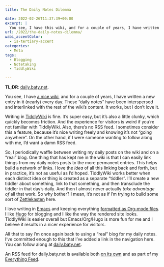 ```yaml
---
title: The Daily Notes Dilemma

date: 2022-02-26T11:37:39+00:00
excerpt: |
  You see, I have this wiki, and for a couple of years, I have written a new entry in it (nearly) every day. These "daily notes" have been interspersed and interlinked with the rest of the wiki's content. It works, but I don't love it.
url: /2022/the-daily-notes-dilemma/
wabi_accentColor:
  - is-tertiary-accent
categories:
  - Meta
tags:
  - Blogging
  - Notetaking
  - TiddlyWiki

---
```

**TL;DR**: [daily.baty.net][1].

You see, I have [a nice wiki][2], and for a couple of years, I have written a new entry in it (nearly) every day. These &#8220;daily notes&#8221; have been interspersed and interlinked with the rest of the wiki&#8217;s content. It works, but I don&#8217;t love it.

Writing in [TiddlyWiki][3] is fine. It&#8217;s super easy, but it&#8217;s also a little clunky, which quickly becomes friction. And the experience for visitors is weird if you&#8217;re not familiar with TiddlyWiki. Also, there&#8217;s no RSS feed. I sometimes consider this a feature, because it&#8217;s nice writing freely and knowing it&#8217;s not &#8220;going anywhere&#8221;. On the other hand, if I were someone wanting to follow along with me, I&#8217;d want a damn RSS feed.

So, I periodically waffle between writing my daily posts on the wiki and on a &#8220;real&#8221; blog. One thing that has kept me in the wiki is that I can easily link things from my daily notes posts to the more permanent entries. This helps build a network of links. I love the _idea_ of all this linking back and forth, but in practice, it&#8217;s not as useful as I&#8217;d hoped. TiddlyWiki works better when each distinct idea or thing is created as a separate &#8220;tiddler&#8221;. I&#8217;ll create a new tiddler about something, link to that something, and then transclude the tiddler in that day&#8217;s daily. And then I almost never actually _take advantage of_ all that work. So why bother? I mean, it&#8217;s not as if I&#8217;m trying to build some sort of [Zettlekasten][4] here.

I love writing in [Emacs][5] and keeping everything [formatted as Org-mode files][6]. I like [Hugo][7] for blogging and I like the way the rendered site looks. TiddlyWiki is easier overall but Emacs/Org/Hugo is more fun for me and I believe it results in a nicer experience for visitors.

All that to say I&#8217;m once again back to using a &#8220;real&#8221; blog for my daily notes. I&#8217;ve committed enough to this that I&#8217;ve added a link in the navigation here. You can follow along at [daily.baty.net][1]. 

An RSS feed for daily.baty.net is available both [on its own][8] and as part of my [Everything Feed][9].

 [1]: https://daily.baty.net
 [2]: https://rl.baty.net
 [3]: https://tiddlywiki.com
 [4]: https://en.wikipedia.org/wiki/Zettelkasten
 [5]: https://www.gnu.org/software/emacs/
 [6]: https://ox-hugo.scripter.co
 [7]: https://gohugo.io
 [8]: https://daily.baty.net/index.xml
 [9]: https://baty.net/everything